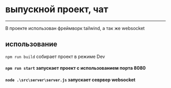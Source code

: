 # выпускной проект, чат
____
В проекте использован фреймворк tailwind, а так же websocket
## использование
`npm run build` собирает проект в режиме Dev <br>
#### `npm run start` запускает проект с использованием порта 8080
#### `node .\src\server\server.js` запускает севрвер websocket
